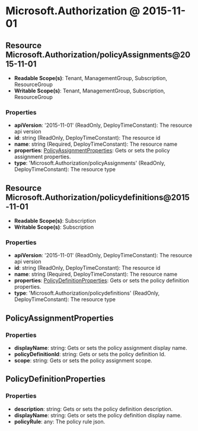# Microsoft.Authorization @ 2015-11-01

## Resource Microsoft.Authorization/policyAssignments@2015-11-01
* **Readable Scope(s)**: Tenant, ManagementGroup, Subscription, ResourceGroup
* **Writable Scope(s)**: Tenant, ManagementGroup, Subscription, ResourceGroup
### Properties
* **apiVersion**: '2015-11-01' (ReadOnly, DeployTimeConstant): The resource api version
* **id**: string (ReadOnly, DeployTimeConstant): The resource id
* **name**: string (Required, DeployTimeConstant): The resource name
* **properties**: [PolicyAssignmentProperties](#policyassignmentproperties): Gets or sets the policy assignment properties.
* **type**: 'Microsoft.Authorization/policyAssignments' (ReadOnly, DeployTimeConstant): The resource type

## Resource Microsoft.Authorization/policydefinitions@2015-11-01
* **Readable Scope(s)**: Subscription
* **Writable Scope(s)**: Subscription
### Properties
* **apiVersion**: '2015-11-01' (ReadOnly, DeployTimeConstant): The resource api version
* **id**: string (ReadOnly, DeployTimeConstant): The resource id
* **name**: string (Required, DeployTimeConstant): The resource name
* **properties**: [PolicyDefinitionProperties](#policydefinitionproperties): Gets or sets the policy definition properties.
* **type**: 'Microsoft.Authorization/policydefinitions' (ReadOnly, DeployTimeConstant): The resource type

## PolicyAssignmentProperties
### Properties
* **displayName**: string: Gets or sets the policy assignment display name.
* **policyDefinitionId**: string: Gets or sets the policy definition Id.
* **scope**: string: Gets or sets the policy assignment scope.

## PolicyDefinitionProperties
### Properties
* **description**: string: Gets or sets the policy definition description.
* **displayName**: string: Gets or sets the policy definition display name.
* **policyRule**: any: The policy rule json.

